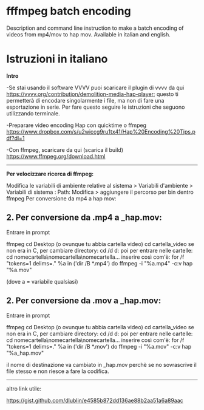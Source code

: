 # fffmpeg batch encoding
Description and command line instruction to make a batch encoding of videos from mp4/mov to hap mov.
Available in italian and english.


<h1><b>Istruzioni in italiano</b></h1>


<b> Intro </b>

-Se stai usando il software VVVV puoi scaricare il plugin di vvvv da qui https://vvvv.org/contribution/demolition-media-hap-player; questo ti permetterà di encodare singolarmente i file, ma non di fare una esportazione in serie. Per fare questo seguire le istruzioni che seguono utilizzando terminale.

-Preparare video encoding Hap con quicktime o ffmpeg https://www.dropbox.com/s/u2wiccg9ru1tx41/Hap%20Encoding%20Tips.pdf?dl=1

-Con ffmpeg, scaricare da qui (scarica il build) https://www.ffmpeg.org/download.html


_______________________________________________________________________
<b>Per velocizzare ricerca di ffmpeg:</b>

Modifica le variabili di ambiente relative al sistema > Variabili d'ambiente > Variabili di sistema : Path: Modifica > aggiungere il percorso per bin dentro ffmpeg
Per conversione da mp4 a hap mov:

<h2><b>2. Per conversione da .mp4 a _hap.mov:</b></h2>

Entrare in prompt

ffmpeg
cd Desktop (o ovunque tu abbia cartella video)
cd cartella_video
se non era in C, per cambiare directory: cd /d d:
poi per entrare nelle cartelle: cd nomecartella\nomecartella\nomecartella...
inserire così com'è:
for /f "tokens=1 delims=." %a in ('dir /B *.mp4') do ffmpeg -i "%a.mp4" -c:v hap "%a.mov"

(dove a = variabile qualsiasi)

<h2><b>2. Per conversione da .mov a _hap.mov:</b></h2>

Entrare in prompt

ffmpeg
cd Desktop (o ovunque tu abbia cartella video)
cd cartella_video
se non era in C, per cambiare directory: cd /d d:
poi per entrare nelle cartelle: cd nomecartella\nomecartella\nomecartella...
inserire così com'è:
for /f "tokens=1 delims=." %a in ('dir /B *.mov') do ffmpeg -i "%a.mov" -c:v hap "%a_hap.mov"

il nome di destinazione va cambiato in _hap.mov perchè se no sovrascrive il file stesso e non riesce a fare la codifica.

_______________________________________________________________________

altro link utile:

https://gist.github.com/dlublin/e4585b872dd136ae88b2aa51a6a89aac
